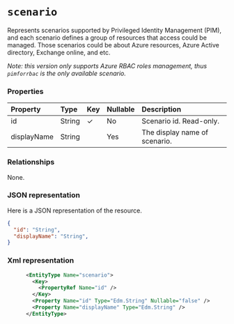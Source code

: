 # `scenario`

Represents scenarios supported by Privileged Identity Management (PIM), and each scenario defines a group of resources that access could be managed. Those scenarios could be about Azure resources, Azure Active directory, Exchange online, and etc. 

_Note: this version only supports Azure RBAC roles management, thus `pimforrbac` is the only available scenario._

<!--
### Methods

| Method		  |Input parameters | Return Type	|Description|
|:---------------|:--------|:--------|:----------|
|[Get scenario](../api/scenario_get.md)| `id` | [scenario](scenario.md) |Read properties and relationships of the scenario object specified by id.|
|[List scenarios](../api/scenario_list.md)| None| [scenario](scenario.md) collection |Read properties and relationships of a list of scenario objects.|
-->

### Properties
| Property	   | Type	| Key | Nullable |  Description|
|:---------------|:--------|:----------|:--------|:----------|
|id|String | ✓ | No| Scenario id. Read-only.|
|displayName|String || Yes|The display name of scenario.|


### Relationships
None.
<!--
| Relationship | Type	|Description|
|:---------------|:--------|:----------|
|registrations|[tenant](tenant.md) collection|  Read-only. Nullable.|
|activities|[activity](activity.md) collection|  Read-only. Nullable.|
|alerts|[alert](alert.md) collection| Read-only. Nullable.|
|roleSettings|[roleSetting](roleSetting.md) collection|Read-only. Nullable.|
|resources|[resource](resource.md) collection| Read-only. Nullable.|
|roleAssignmentRequests|[roleAssignmentRequest](roleassignmentrequest.md) collection| Read-only. Nullable.|
|roleAssignments|[roleAssignment](roleassignment.md) collection| Read-only. Nullable.|
|roleDefinitions|[roleDefinition](roledefinition.md) collection| Read-only. Nullable.|
-->
### JSON representation

Here is a JSON representation of the resource.

<!-- {
  "blockType": "resource",
  "optionalProperties": [

  ],
  "@odata.type": "microsoft.graph.provider"
}-->

```json
{
  "id": "String",
  "displayName": "String",
}

```

<!-- uuid: 8fcb5dbc-d5aa-4681-8e31-b001d5168d79
2015-10-25 14:57:30 UTC -->
<!-- {
  "type": "#page.annotation",
  "description": "provider resource",
  "keywords": "",
  "section": "documentation",
  "tocPath": ""
}-->

### Xml representation

```xml
      <EntityType Name="scenario">
        <Key>
          <PropertyRef Name="id" />
        </Key>
        <Property Name="id" Type="Edm.String" Nullable="false" />
        <Property Name="displayName" Type="Edm.String" />
      </EntityType>
```

